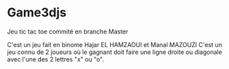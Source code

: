 # Game3djs
Jeu tic tac toe commité en branche Master

C'est un jeu fait en binome Hajar EL HAMZAOUI et Manal MAZOUZI
C'est un jeu connu de 2 joueurs où le gagnant doit faire une ligne droite ou diagonale avec l'une des 2 lettres "x" ou "o".
